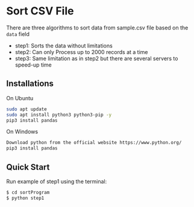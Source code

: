# Sort CSV File

There are three algorithms to sort data from sample.csv file based on the `data` field
* step1: Sorts the data without limitations
* step2: Can only Process up to 2000 records at a time
* step3: Same limitation as in step2 but there are several servers to speed-up time


## Installations 
On Ubuntu
```bash
sudo apt update
sudo apt install python3 python3-pip -y
pip3 install pandas
```
On Windows
```bash
Download python from the official website https://www.python.org/
pip3 install pandas
```

## Quick Start

Run example of step1 using the terminal:

```bash
$ cd sortProgram
$ python step1
```